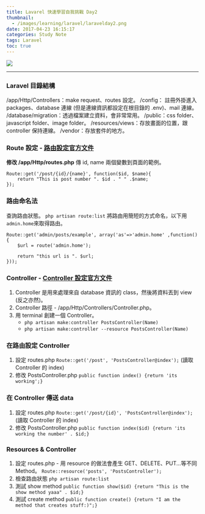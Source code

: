 ```yaml
---
title: Lavarel 快速學習自我挑戰 Day2
thumbnail:
  - /images/learning/laravel/laravelday2.png
date: 2017-04-23 16:15:17
categories: Study Note
tags: Laravel
toc: true
---
```

<img src="/images/learning/laravel/laravelday2.png">

***
### Laravel 目錄結構
/app/Http/Controllers：make request、routes 設定。
/config： 註冊外掛進入 packages、database 連線 (但是連線資訊都設定在根目錄的 .env)、mail 連線。
/database/migration：透過檔案建立資料，會非常常用。
/public：css folder、javascript folder、image folder。
/resources/views：存放畫面的位置，跟 controller 保持連線。
/vendor：存放套件的地方。

### Route 設定 - [路由設定官方文件](https://laravel.com/docs/5.2/routing)
**修改 /app/Http/routes.php**
傳 id, name 兩個變數到頁面的範例。
```
Route::get('/post/{id}/{name}', function($id, $name){
    return "This is post number ". $id . " " .$name;
});
```

### 路由命名法
查詢路由狀態。
`php artisan route:list`
將路由用簡短的方式命名，以下用`admin.home`來取得路由。
```
Route::get('admin/posts/example', array('as'=>'admin.home' ,function(){
    $url = route('admin.home');

    return "this url is ". $url;
}));
```
### Controller - [Controller 設定官方文件](https://laravel.com/docs/5.2/controllers)
1. Controller 是用來處理來自 database 資訊的 class，然後將資料丟到 view (反之亦然)。
2. Controller 路徑 - /app/Http/Controllers/Controller.php。
3. 用 terminal 創建一個 Controller。
    - `php artisan make:controller PostsController(Name)`
    - `php artisan make:controller --resource PostsController(Name)`

### 在路由設定 Controller
1. 設定 routes.php
`Route::get('/post', 'PostsController@index');` (讀取 Controller 的 index)
2. 修改 PostsController.php
`public function index() {return 'its working';}`

### 在 Controller 傳送 data
1. 設定 routes.php
`Route::get('/post/{id}', 'PostsController@index');` (讀取 Controller 的 index)
2. 修改 PostsController.php
`public function index($id) {return 'its working the number' . $id;}`

### Resources & Controller
1. 設定 routes.php - 用 resource 的做法會產生 GET、DELETE、PUT...等不同 Method。
`Route::resource('posts', 'PostsController');`
2. 檢查路由狀態
`php artisan route:list`
3. 測試 show method
`public function show($id) {return "This is the show method yaaa" . $id;}`
4. 測試 create method
`public function create() {return "I am the method that creates stuff:)";}`